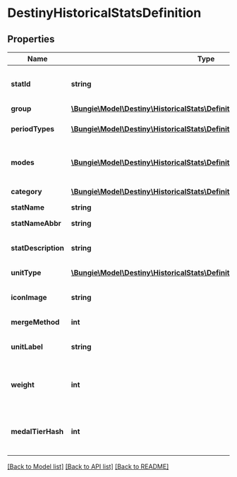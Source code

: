 # DestinyHistoricalStatsDefinition

## Properties
Name | Type | Description | Notes
------------ | ------------- | ------------- | -------------
**statId** | **string** | Unique programmer friendly ID for this stat | [optional] 
**group** | [**\Bungie\Model\Destiny\HistoricalStats\Definitions\DestinyStatsGroupType**](DestinyStatsGroupType.md) | Statistic group | [optional] 
**periodTypes** | [**\Bungie\Model\Destiny\HistoricalStats\Definitions\PeriodType[]**](PeriodType.md) | Time periods the statistic covers | [optional] 
**modes** | [**\Bungie\Model\Destiny\HistoricalStats\Definitions\DestinyActivityModeType[]**](DestinyActivityModeType.md) | Game modes where this statistic can be reported. | [optional] 
**category** | [**\Bungie\Model\Destiny\HistoricalStats\Definitions\DestinyStatsCategoryType**](DestinyStatsCategoryType.md) | Category for the stat. | [optional] 
**statName** | **string** | Display name | [optional] 
**statNameAbbr** | **string** | Display name abbreviated | [optional] 
**statDescription** | **string** | Description of a stat if applicable. | [optional] 
**unitType** | [**\Bungie\Model\Destiny\HistoricalStats\Definitions\UnitType**](UnitType.md) | Unit, if any, for the statistic | [optional] 
**iconImage** | **string** | Optional URI to an icon for the statistic | [optional] 
**mergeMethod** | **int** | Optional icon for the statistic | [optional] 
**unitLabel** | **string** | Localized Unit Name for the stat. | [optional] 
**weight** | **int** | Weight assigned to this stat indicating its relative impressiveness. | [optional] 
**medalTierHash** | **int** | The tier associated with this medal - be it implicitly or explicitly. | [optional] 

[[Back to Model list]](../README.md#documentation-for-models) [[Back to API list]](../README.md#documentation-for-api-endpoints) [[Back to README]](../README.md)


